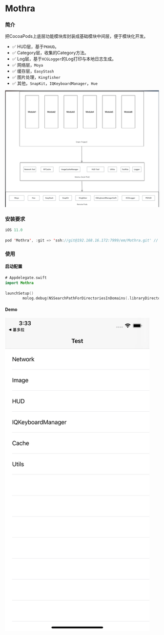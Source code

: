 # Mothra
### 简介
把CocoaPods上底层功能模块库封装成基础模块中间层，便于模块化开发。

- ✅ HUD层，基于`PKHUD`。
- ✅ Category层，收集的Category方法。
- ✅ Log层，基于`XCGLogger`的Log打印与本地日志生成。
- ✅ 网络层，`Moya`
- ✅ 缓存层，`EasyStash`
- ✅ 图片处理，`Kingfisher` 
- ✅ 其他，`SnapKit`，`IQKeyboardManager`，`Hue`

![frames](Resource/frames.png)

### 安装要求

```Swift
iOS 11.0

pod 'Mothra', :git => 'ssh://git@192.168.16.172:7999/em/Mothra.git' // 配置在本地服务器
```

### 使用
#### 启动配置

```Swift
# Appdelegate.swift
import Mothra

launchSetup()
        molog.debug(NSSearchPathForDirectoriesInDomains(.libraryDirectory, .userDomainMask, true).last! as String)
```
#### Demo
![shili](Resource/2020-10-15@3x.png)

